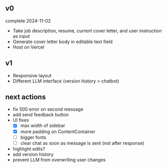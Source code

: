 ## v0
complete 2024-11-02
- Take job description, resume, current cover letter, and user instruction as input
- Generate cover letter body in editable text field
- Host on Vercel

## v1
- Responsive layout
- Different LLM interface (version history > chatbot)

## next actions
- fix 500 error on second message
- add send feedback button
- UI fixes
    - [X] max width of sidebar
    - [X] more padding on ContentContainer
    - [ ] bigger fonts
    - [ ] clear chat as soon as message is sent (not after response)
- highlight edits? 
- add version history
- prevent LLM from overwriting user changes